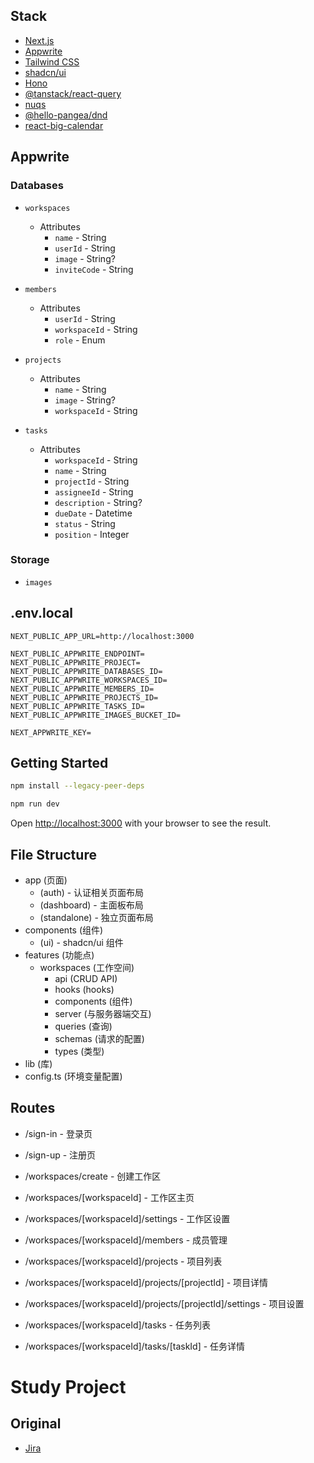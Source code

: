 ## Stack

- [Next.js](https://nextjs.org/)
- [Appwrite](https://appwrite.io)
- [Tailwind CSS](https://tailwindcss.com/)
- [shadcn/ui](https://ui.shadcn.com/)
- [Hono](https://hono.dev/)
- [@tanstack/react-query](https://tanstack.com/query/latest/docs/framework/react/overview)
- [nuqs](https://nuqs.47ng.com/)
- [@hello-pangea/dnd](https://www.npmjs.com/package/@hello-pangea/dnd)
- [react-big-calendar](https://www.npmjs.com/package/react-big-calendar)


## Appwrite

### Databases

- `workspaces`
  - Attributes
    - `name` - String
    - `userId` - String
    - `image` - String?
    - `inviteCode` - String

- `members`
  - Attributes
    - `userId` - String
    - `workspaceId` - String
    - `role` - Enum

- `projects`
  - Attributes
    - `name` - String
    - `image` - String?
    - `workspaceId` - String

- `tasks`
  - Attributes
    - `workspaceId` - String
    - `name` - String
    - `projectId` - String
    - `assigneeId` - String
    - `description` - String?
    - `dueDate` - Datetime
    - `status` - String
    - `position` - Integer

### Storage

- `images`

## .env.local
```
NEXT_PUBLIC_APP_URL=http://localhost:3000

NEXT_PUBLIC_APPWRITE_ENDPOINT=
NEXT_PUBLIC_APPWRITE_PROJECT=
NEXT_PUBLIC_APPWRITE_DATABASES_ID=
NEXT_PUBLIC_APPWRITE_WORKSPACES_ID=
NEXT_PUBLIC_APPWRITE_MEMBERS_ID=
NEXT_PUBLIC_APPWRITE_PROJECTS_ID=
NEXT_PUBLIC_APPWRITE_TASKS_ID=
NEXT_PUBLIC_APPWRITE_IMAGES_BUCKET_ID=

NEXT_APPWRITE_KEY=
```

## Getting Started

```bash
npm install --legacy-peer-deps

npm run dev
```

Open [http://localhost:3000](http://localhost:3000) with your browser to see the result.

## File Structure

- app (页面)
  - (auth)           - 认证相关页面布局
  - (dashboard)      - 主面板布局
  - (standalone)     - 独立页面布局
- components (组件)
  - (ui)             - shadcn/ui 组件
- features (功能点)
  - workspaces (工作空间)
    - api (CRUD API)
    - hooks (hooks)
    - components (组件)
    - server (与服务器端交互)
    - queries (查询)
    - schemas (请求的配置)
    - types (类型)
- lib (库)
- config.ts (环境变量配置)


## Routes

- /sign-in         - 登录页
- /sign-up         - 注册页

- /workspaces/create                           - 创建工作区
- /workspaces/[workspaceId]                    - 工作区主页
- /workspaces/[workspaceId]/settings          - 工作区设置
- /workspaces/[workspaceId]/members           - 成员管理

- /workspaces/[workspaceId]/projects          - 项目列表
- /workspaces/[workspaceId]/projects/[projectId]        - 项目详情
- /workspaces/[workspaceId]/projects/[projectId]/settings - 项目设置

- /workspaces/[workspaceId]/tasks             - 任务列表
- /workspaces/[workspaceId]/tasks/[taskId]    - 任务详情


# Study Project

## Original

- [Jira](https://www.atlassian.com/software/jira)

